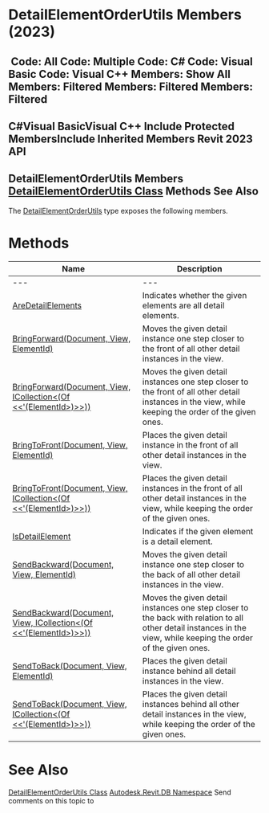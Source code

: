 # DetailElementOrderUtils Members (2023)

﻿
 Code: All Code: Multiple Code: C# Code: Visual Basic Code: Visual C++  Members: Show All Members: Filtered Members: Filtered Members: Filtered   
---  
C#Visual BasicVisual C++
Include Protected MembersInclude Inherited Members
Revit 2023 API  
---  
DetailElementOrderUtils Members  
[DetailElementOrderUtils Class](7153db7b-62cc-f36b-b6a5-0ded8af7b5be.md "DetailElementOrderUtils Class") Methods See Also  
---  
The [DetailElementOrderUtils](7153db7b-62cc-f36b-b6a5-0ded8af7b5be.md "DetailElementOrderUtils Class") type exposes the following members.
# Methods
| Name | Description |
| --- | --- |
| --- | --- | --- |
| [AreDetailElements](950de8f3-daa2-1023-eb83-cd0695ebb565.md "AreDetailElements Method") | Indicates whether the given elements are all detail elements. |
| [BringForward(Document, View, ElementId)](3110546a-c758-af2d-d5b1-2d5581f18555.md "BringForward Method \(Document, View, ElementId\)") | Moves the given detail instance one step closer to the front of all other detail instances in the view. |
| [BringForward(Document, View, ICollection<(Of <<'(ElementId>)>>))](fbf91f76-0c21-37dc-c69f-609c85753209.md "BringForward Method \(Document, View, ICollection\(ElementId\)\)") | Moves the given detail instances one step closer to the front of all other detail instances in the view, while keeping the order of the given ones. |
| [BringToFront(Document, View, ElementId)](734b7f03-6c46-b4b8-f3ed-c370df205e7b.md "BringToFront Method \(Document, View, ElementId\)") | Places the given detail instance in the front of all other detail instances in the view. |
| [BringToFront(Document, View, ICollection<(Of <<'(ElementId>)>>))](b6cec4f5-c4ef-d4c6-cdb8-1e92997e019c.md "BringToFront Method \(Document, View, ICollection\(ElementId\)\)") | Places the given detail instances in the front of all other detail instances in the view, while keeping the order of the given ones. |
| [IsDetailElement](8c7d0547-19ec-6ee0-5e96-02bbf717c54e.md "IsDetailElement Method") | Indicates if the given element is a detail element. |
| [SendBackward(Document, View, ElementId)](9d2f8369-7929-06a9-98c2-cff426963ba2.md "SendBackward Method \(Document, View, ElementId\)") | Moves the given detail instance one step closer to the back of all other detail instances in the view. |
| [SendBackward(Document, View, ICollection<(Of <<'(ElementId>)>>))](0d971884-a987-7ca9-6e13-e7c9fe030109.md "SendBackward Method \(Document, View, ICollection\(ElementId\)\)") | Moves the given detail instances one step closer to the back with relation to all other detail instances in the view, while keeping the order of the given ones. |
| [SendToBack(Document, View, ElementId)](28209b7b-e75e-36d9-f916-d1cdaebe051d.md "SendToBack Method \(Document, View, ElementId\)") | Places the given detail instance behind all detail instances in the view. |
| [SendToBack(Document, View, ICollection<(Of <<'(ElementId>)>>))](edd4a515-1f60-c99f-09f5-865be893ea24.md "SendToBack Method \(Document, View, ICollection\(ElementId\)\)") | Places the given detail instances behind all other detail instances in the view, while keeping the order of the given ones. |

# See Also
[DetailElementOrderUtils Class](7153db7b-62cc-f36b-b6a5-0ded8af7b5be.md "DetailElementOrderUtils Class")
[Autodesk.Revit.DB Namespace](87546ba7-461b-c646-cbb1-2cb8f5bff8b2.md "Autodesk.Revit.DB Namespace")
Send comments on this topic to 